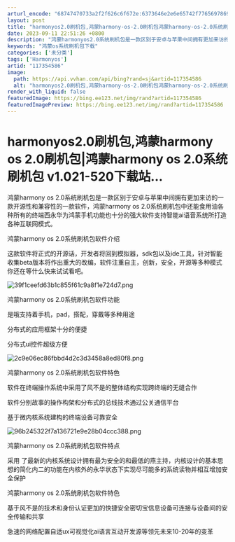 ```yaml
---
arturl_encode: "68747470733a2f2f626c6f672e:6373646e2e6e65742f77656978696e5f34323532343834322f:61727469636c652f64657461696c732f313137333534353836"
layout: post
title: "harmonyos2.0刷机包,鸿蒙harmony-os-2.0刷机包鸿蒙harmony-os-2.0系统刷机包-v1.021-520下载站..."
date: 2023-09-11 22:51:26 +0800
description: "鸿蒙harmonyos2.0系统刷机包是一款区别于安卓与苹果中间拥有更加来访的一款开源性和兼容性的一"
keywords: "鸿蒙os系统刷机包下载"
categories: ['未分类']
tags: ['Harmonyos']
artid: "117354586"
image:
  path: https://api.vvhan.com/api/bing?rand=sj&artid=117354586
  alt: "harmonyos2.0刷机包,鸿蒙harmony-os-2.0刷机包鸿蒙harmony-os-2.0系统刷机包-v1.021-520下载站..."
render_with_liquid: false
featuredImage: https://bing.ee123.net/img/rand?artid=117354586
featuredImagePreview: https://bing.ee123.net/img/rand?artid=117354586
---
```


# harmonyos2.0刷机包,鸿蒙harmony os 2.0刷机包|鸿蒙harmony os 2.0系统刷机包 v1.021-520下载站...

鸿蒙harmony os 2.0系统刷机包是一款区别于安卓与苹果中间拥有更加来访的一款开源性和兼容性的一款软件，鸿蒙harmony os 2.0系统刷机包中还能食用油各种所有的终端西永华为鸿蒙手机功能也十分的强大软件支持智能ai语音系统所打造各种互联网模式。

鸿蒙harmony os 2.0系统刷机包软件介绍

这款软件将正式的开源话，开发者将回到模拟器，sdk包以及ide工具，针对智能收集beta版本将作出重大的改编，软件注重自主，创新，安全，开源等多种模式你还在等什么快来试试看吧。

![39f1ceefd63b1c855f61c9a8f1e724d7.png](https://i-blog.csdnimg.cn/blog_migrate/7c4a8e2041eb237000bcc45acabe6dea.jpeg)

鸿蒙harmony os 2.0系统刷机包软件功能

是哦支持着手机，pad，搭配，穿戴等多种用途

分布式的应用框架十分的便捷

分布式ui控件超级方便

![2c9e06ec86fbbd4d2c3d3458a8ed80f8.png](https://i-blog.csdnimg.cn/blog_migrate/c6b6209aa6c1f238ef1e70f6c3073828.jpeg)

鸿蒙harmony os 2.0系统刷机包软件特色

软件在终端操作系统中采用了风不是的整体结构实现跨终端的无缝合作

软件分别故事的操作构架和分布式的总线技术通过公关通信平台

基于微内核系统建构的终端设备可靠安全

![96b245322f7a136721e9e28b04ccc388.png](https://i-blog.csdnimg.cn/blog_migrate/d69fefb31d85f1f0b7fd1680d18c5e0e.jpeg)

鸿蒙harmony os 2.0系统刷机包软件特点

采用 了最新的内核系统设计拥有最为安全的和最低的燕主持，内核设计的基本思想的简化内二的功能在内核外的永华状态下实现尽可能多的系统读物并相互增加安全保护

鸿蒙harmony os 2.0系统刷机包软件特色

基于风不是的技术和身份认证更加的快捷安全密切宝信息设备可连接与设备间的安全传输和共享

急速的网络配置自适ux可视觉化ai语言互动开发源等领先未来10-20年的变革